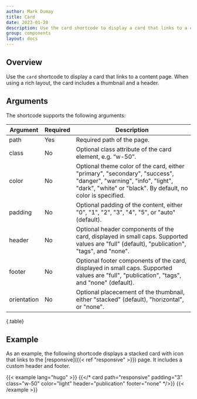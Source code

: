 ```yaml
---
author: Mark Dumay
title: Card
date: 2023-01-28
description: Use the card shortcode to display a card that links to a content page.
group: components
layout: docs
---
```


## Overview

Use the `card` shortcode to display a card that links to a content page. When using a rich layout, the card includes a thumbnail and a header.

## Arguments

The shortcode supports the following arguments:

| Argument    | Required | Description |
|-------------|----------|-------------|
| path        | Yes | Required path of the page. |
| class       | No  | Optional class attribute of the card element, e.g. “w-50”. |
| color       | No  | Optional theme color of the card, either "primary", "secondary", "success", "danger", "warning", "info", "light", "dark", "white" or "black". By default, no color is specified. |
| padding     | No  | Optional padding of the content, either "0", "1", "2", "3", "4", "5", or "auto" (default). |
| header      | No  | Optional header components of the card, displayed in small caps. Supported values are "full" (default), "publication", "tags", and "none". |
| footer      | No  | Optional footer components of the card, displayed in small caps. Supported values are "full", "publication", "tags", and "none" (default). |
| orientation | No  | Optional placecement of the thumbnail, either "stacked" (default), "horizontal", or "none". |
{.table}

## Example

As an example, the following shortcode displays a stacked card with icon that links to the [responsive]({{< ref "responsive" >}}) page. It includes a custom header and footer.

<!-- markdownlint-disable MD037 -->
{{< example lang="hugo" >}}
{{</* card path="responsive" padding="3" class="w-50" color="light" header="publication" footer="none" */>}}
{{< /example >}}
<!-- markdownlint-enable MD037 -->
